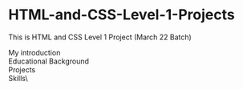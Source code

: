 # HTML-and-CSS-Level-1-Projects
This is HTML and CSS Level 1 Project (March 22 Batch)

My introduction\
Educational Background\
Projects\
Skills\
